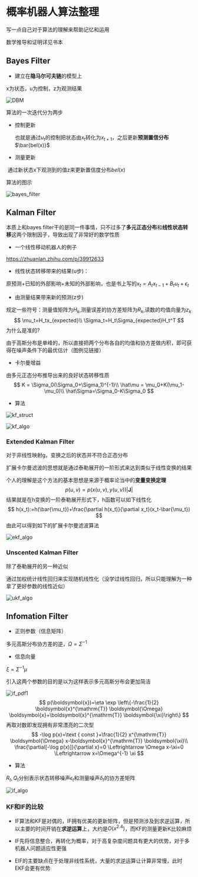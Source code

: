 # 概率机器人算法整理

写一点自己对于算法的理解来帮助记忆和运用

数学推导和证明详见书本

## Bayes Filter

- 建立在**隐马尔可夫链**的模型上

x为状态，u为控制，z为观测结果

![DBM](./Figure/DBM.png)

算法的一次迭代分为两步

- 控制更新

  也就是通过$u_t$的控制把状态由$x_t$转化为$x_{t+1}$，之后更新**预测置信分布**$\bar{bel(x)}$

- 测量更新

​		通过新状态x下观测到的值z来更新置信度分布$bel(x)$	



算法的图示

![bayes_filter](./Figure/bayes_filter.png)



## Kalman Filter

本质上和bayes filter干的是同一件事情，只不过多了**多元正态分布**和**线性状态转移**这两个限制因子，导致出现了非常好的数学性质

- 一个线性移动机器人的例子

https://zhuanlan.zhihu.com/p/39912633

- 线性状态转移带来的结果(u步)：

原预测+已知的外部影响+未知的外部影响，也是书上写的$x_t=A_tx_{t-1}+B_tu_t+\epsilon_t$

- 由测量结果带来新的预测(z步)

规定一些符号：测量值矩阵为$H_k$,测量误差的协方差矩阵为$R_k$,读数的均值向量为$z_k$
$$
\mu_t=H_tx_{expected}\\
\Sigma_t=H_t\Sigma_{expected}H_t^T
$$
为什么是准的?

由于高斯分布是单峰的，所以直接把两个分布各自的均值和协方差做内积，即可获得在噪声条件下的最优估计（图例见链接）



- 卡尔曼增益

由多元正态分布推导出来的良好状态转移性质
$$
K = \Sigma_0(\Sigma_0+\Sigma_1)^{-1}\\
\hat\mu = \mu_0+K(\mu_1-\mu_0)\\
\hat\Sigma=\Sigma_0-K\Sigma_0
$$

- 算法

![kf_struct](./Figure/kf_struct.jpeg)

![kf_algo](./Figure/kf_algo.png)

### Extended Kalman Filter

对于非线性映射g，变换之后的状态并不符合正态分布

扩展卡尔曼滤波的思想就是通过泰勒展开的一阶形式来达到类似于线性变换的结果

个人的理解是这个方法的基本思想是来源于概率论当中的**变量变换定理**
$$
p(u,v)=p(x(u,v),y(u,v))|\mathbf{J}|
$$
结果就是在h变换的一阶泰勒展开形式下，h函数可以如下线性化
$$
h(x_t):=h(\bar{\mu_t})+\frac{\partial h(x_t)}{\partial x_t}(x_t-\bar{\mu_t})
$$
由此可以得到如下的扩展卡尔曼滤波算法

![ekf_algo](./Figure/ekf_algo.png)

### Unscented Kalman Filter

除了泰勒展开的另一种近似

通过加权统计线性回归来实现随机线性化（没学过线性回归，所以只能理解为一种拿了更好参数的线性近似）

![ukf_algo](./Figure/ukf_algo.png)

## Infomation Filter

- 正则参数（信息矩阵）

多元高斯分布协方差的逆，$\Omega=\Sigma^{-1}$

- 信息向量

$\xi=\Sigma^{-1}\mu$

引入这两个参数的目的是以为这样表示多元高斯分布会更加简洁

![if_pdf1](./Figure/if_pdf1.png)
$$
p(\boldsymbol{x})=\eta \exp \left\{-\frac{1}{2} \boldsymbol{x}^{\mathrm{T}} \boldsymbol{\Omega} \boldsymbol{x}+\boldsymbol{x}^{\mathrm{T}} \boldsymbol{\xi}\right\}
$$
再取对数即发现拥有非常漂亮的二次型
$$
-\log p(x)=\text { const }+\frac{1}{2} x^{\mathrm{T}} \boldsymbol{\Omega} x-\boldsymbol{x}^{\mathrm{T}} \boldsymbol{\xi}\\
\frac{\partial[-\log p(x)]}{\partial x}=0 \Leftrightarrow \Omega x-\xi=0 \Leftrightarrow x=\Omega^{-1} \xi
$$

- 算法

$R_t$$,Q_t$分别表示状态转移噪声$\epsilon_t$和测量噪声$\delta_t$的协方差矩阵

![if_algo](./Figure/if_algo.png)

### KF和IF的比较

- IF算法和KF是对偶的，IF拥有优美的更新矩阵，但是预测涉及到求逆运算，所以主要的时间开销在**求逆运算**上，大约是$O(x^{2.4})$，而KF的测量更新K比较麻烦

- IF先将信息整合，再转化为概率，对于高复杂度问题具有更大的优势，对于多机器人问题适应性更强
- EIF的主要缺点在于处理非线性系统，大量的求逆运算让计算非常慢，此时EKF会更有优势

